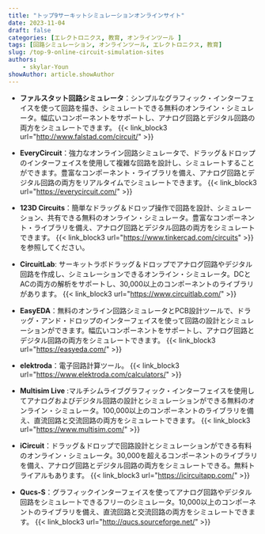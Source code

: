 ```yaml
---
title: "トップ9サーキットシミュレーションオンラインサイト"
date: 2023-11-04
draft: false
categories: [エレクトロニクス, 教育, オンラインツール ]
tags: [回路シミュレーション, オンラインツール, エレクトロニクス, 教育]
slug: /top-9-online-circuit-simulation-sites
authors:
    - skylar-Youn
showAuthor: article.showAuthor
---
```



- **ファルスタット回路シミュレータ**：シンプルなグラフィック・インターフェイスを使って回路を描き、シミュレートできる無料のオンライン・シミュレータ。幅広いコンポーネントをサポートし、アナログ回路とデジタル回路の両方をシミュレートできます。
{{< link_block3 url="http://www.falstad.com/circuit/"  >}}

- **EveryCircuit**：強力なオンライン回路シミュレータで、ドラッグ＆ドロップのインターフェイスを使用して複雑な回路を設計し、シミュレートすることができます。豊富なコンポーネント・ライブラリを備え、アナログ回路とデジタル回路の両方をリアルタイムでシミュレートできます。
{{< link_block3 url="https://everycircuit.com/"  >}}

- **123D Circuits**：簡単なドラッグ＆ドロップ操作で回路を設計、シミュレーション、共有できる無料のオンライン・シミュレータ。豊富なコンポーネント・ライブラリを備え、アナログ回路とデジタル回路の両方をシミュレートできます。
{{< link_block3 url="https://www.tinkercad.com/circuits" >}} を参照してください。

- **CircuitLab**: サーキットラボドラッグ＆ドロップでアナログ回路やデジタル回路を作成し、シミュレーションできるオンライン・シミュレータ。DCとACの両方の解析をサポートし、30,000以上のコンポーネントのライブラリがあります。
{{< link_block3 url="https://www.circuitlab.com/"  >}}
- **EasyEDA**：無料のオンライン回路シミュレータとPCB設計ツールで、ドラッグ・アンド・ドロップのインターフェイスを使って回路の設計とシミュレーションができます。幅広いコンポーネントをサポートし、アナログ回路とデジタル回路の両方をシミュレートできます。
{{< link_block3 url="https://easyeda.com/"  >}}
- **elektroda**：電子回路計算ツール。
{{< link_block3 url="https://www.elektroda.com/calculators/"  >}}

- **Multisim Live** :マルチシムライブグラフィック・インターフェイスを使用してアナログおよびデジタル回路の設計とシミュレーションができる無料のオンライン・シミュレータ。100,000以上のコンポーネントのライブラリを備え、直流回路と交流回路の両方をシミュレートできます。
{{< link_block3 url="https://www.multisim.com/"  >}}

- **iCircuit**：ドラッグ＆ドロップで回路設計とシミュレーションができる有料のオンライン・シミュレータ。30,000を超えるコンポーネントのライブラリを備え、アナログ回路とデジタル回路の両方をシミュレートできる。無料トライアルもあります。
{{< link_block3 url="https://icircuitapp.com/"  >}}

- **Qucs-S**：グラフィックインターフェイスを使ってアナログ回路やデジタル回路をシミュレートできるフリーのシミュレータ。10,000以上のコンポーネントのライブラリを備え、直流回路と交流回路の両方をシミュレートできます。
{{< link_block3 url="http://qucs.sourceforge.net/"  >}}

